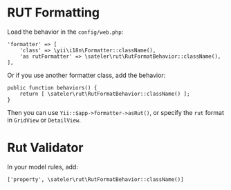 # RUT Formatting

Load the behavior in the `config/web.php`:


    'formatter' => [
        'class' => \yii\i18n\Formatter::className(),
        'as rutFormatter' => \sateler\rut\RutFormatBehavior::className(),
    ],

Or if you use another formatter class, add the behavior:

    public function behaviors() {
        return [ \sateler\rut\RutFormatBehavior::className() ];
    }


Then you can use `Yii::$app->formatter->asRut()`, or specify the `rut` format in `GridView` or `DetailView`.

# Rut Validator

In your model rules, add:

    ['property', \sateler\rut\RutFormatBehavior::className()]
